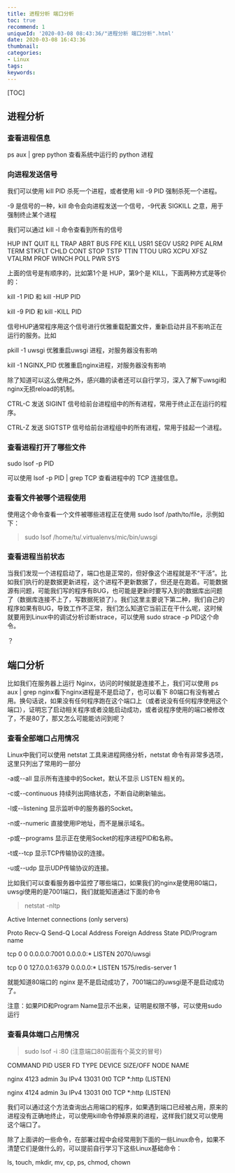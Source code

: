 ```yaml
---
title: 进程分析 端口分析
toc: true
recommend: 1
uniqueId: '2020-03-08 08:43:36/"进程分析 端口分析".html'
date: 2020-03-08 16:43:36
thumbnail:
categories:
- Linux
tags:
keywords:
---
```


[TOC]

<!--more-->

## 进程分析

### 查看进程信息

ps aux | grep python 查看系统中运行的 python 进程

### 向进程发送信号

我们可以使用 kill PID 杀死一个进程，或者使用 kill -9 PID 强制杀死一个进程。

 -9 是信号的一种，kill 命令会向进程发送一个信号，-9代表 SIGKILL 之意，用于强制终止某个进程

我们可以通过 kill -l 命令查看到所有的信号

HUP INT QUIT ILL TRAP ABRT BUS FPE KILL USR1 SEGV USR2 PIPE ALRM TERM STKFLT CHLD CONT STOP TSTP TTIN TTOU URG XCPU XFSZ VTALRM PROF WINCH POLL PWR SYS

上面的信号是有顺序的，比如第1个是 HUP，第9个是 KILL，下面两种方式是等价的：

kill -1 PID 和 kill -HUP PID

kill -9 PID 和 kill -KILL PID

信号HUP通常程序用这个信号进行优雅重载配置文件，重新启动并且不影响正在运行的服务。比如

pkill -1 uwsgi 优雅重启uwsgi 进程，对服务器没有影响

kill -1 NGINX_PID 优雅重启nginx进程，对服务器没有影响

除了知道可以这么使用之外，感兴趣的读者还可以自行学习，深入了解下uwsgi和nginx无损reload的机制。

CTRL-C 发送 SIGINT 信号给前台进程组中的所有进程，常用于终止正在运行的程序。

CTRL-Z 发送 SIGTSTP 信号给前台进程组中的所有进程，常用于挂起一个进程。



### 查看进程打开了哪些文件

sudo lsof -p PID

可以使用 lsof -p PID | grep TCP 查看进程中的 TCP 连接信息。



### 查看文件被哪个进程使用

使用这个命令查看一个文件被哪些进程正在使用 sudo lsof /path/to/file，示例如下：

> sudo lsof /home/tu/.virtualenvs/mic/bin/uwsgi



### 查看进程当前状态

当我们发现一个进程启动了，端口也是正常的，但好像这个进程就是不“干活”。比如我们执行的是数据更新进程，这个进程不更新数据了，但还是在跑着。可能数据源有问题，可能我们写的程序有BUG，也可能是更新时要写入到的数据库出问题了（数据库连接不上了，写数据死锁了）。我们这里主要说下第二种，我们自己的程序如果有BUG，导致工作不正常，我们怎么知道它当前正在干什么呢，这时候就要用到Linux中的调试分析诊断strace，可以使用 sudo strace -p PID这个命令。

？



## 端口分析

比如我们在服务器上运行 Nginx，访问的时候就是连接不上，我们可以使用 ps aux | grep nginx看下nginx进程是不是启动了，也可以看下 80端口有没有被占用。换句话说，如果没有任何程序跑在这个端口上（或者说没有任何程序使用这个端口），证明忘了启动相关程序或者没能启动成功，或者说程序使用的端口被修改了，不是80了，那又怎么可能能访问到呢？

### 查看全部端口占用情况

Linux中我们可以使用 netstat 工具来进程网络分析，netstat 命令有非常多选项，这里只列出了常用的一部分

-a或--all 显示所有连接中的Socket，默认不显示 LISTEN 相关的。

-c或--continuous 持续列出网络状态，不断自动刷新输出。

-l或--listening 显示监听中的服务器的Socket。

-n或--numeric 直接使用IP地址，而不是展示域名。

-p或--programs 显示正在使用Socket的程序进程PID和名称。

-t或--tcp 显示TCP传输协议的连接。

-u或--udp 显示UDP传输协议的连接。

比如我们可以查看服务器中监控了哪些端口，如果我们的nginx是使用80端口，uwsgi使用的是7001端口，我们就能知道通过下面的命令

> netstat -nltp

Active Internet connections (only servers)

Proto Recv-Q Send-Q Local Address           Foreign Address         State       PID/Program name

tcp        0      0 0.0.0.0:7001            0.0.0.0:*               LISTEN      2070/uwsgi      

tcp        0      0 127.0.0.1:6379          0.0.0.0:*               LISTEN      1575/redis-server 1

就能知道80端口的 nginx 是不是启动成功了，7001端口的uwsgi是不是启动成功了。

注意：如果PID和Program Name显示不出来，证明是权限不够，可以使用sudo运行

### 查看具体端口占用情况

> sudo lsof -i :80 (注意端口80前面有个英文的冒号)

COMMAND    PID     USER   FD   TYPE DEVICE SIZE/OFF NODE NAME

nginx   4123   admin    3u  IPv4  13031      0t0  TCP *:http (LISTEN)

nginx   4124   admin    3u  IPv4  13031      0t0  TCP *:http (LISTEN)

我们可以通过这个方法查询出占用端口的程序，如果遇到端口已经被占用，原来的进程没有正确地终止，可以使用kill命令停掉原来的进程，这样我们就又可以使用这个端口了。



除了上面讲的一些命令，在部署过程中会经常用到下面的一些Linux命令，如果不清楚它们是做什么的，可以提前自行学习下这些Linux基础命令：

ls, touch, mkdir, mv, cp, ps, chmod, chown
